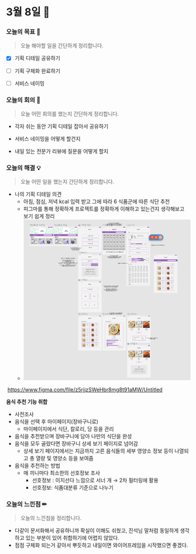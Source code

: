 # 3월 8일 🔮

### 오늘의 목표 🎯

> 오늘 해야할 일을 간단하게 정리합니다.

- [x] 기획 디테일 공유하기
- [ ] 기획 구체화 완료하기
- [ ] 서비스 네이밍



###  오늘의 회의 👥

> 오늘 어떤 회의를 했는지 간단하게 정리합니다.

- 각자 쉬는 동안 기획 디테일 잡아서 공유하기

- 서비스 네이밍을 어떻게 할건지

- 내일 있는 전문가 리뷰에 질문을 어떻게 할지

  

### 오늘의 해결 💡

> 오늘 어떤 일을 했는지 간단하게 정리합니다.

- 나의 기획 디테일 의견
  - 아침, 점심, 저녁 kcal 입력 받고 그에 따라 6 식품군에 따른 식단 추천
  - 피그마를 통해 정확하게 프로젝트를 정확하게 이해하고 있는건지 생각해보고 보기 쉽게 정리
  - ![image-20220310233527639](0309.assets/image-20220310233527639.png)


​				https://www.figma.com/file/z5rjjzSWeHbr8mg8t91aMW/Untitled

**음식 추천 기능 취합**

- 사전조사
- 음식을 선택 후 마이페이지(장바구니로)
  - 마이페이지에서 식단, 칼로리, 당 등을 관리
- 음식을 추천받으며 장바구니에 담아 나만의 식단을 완성
- 음식을 모두 골랐다면 장바구니 상세 보기 페이지로 넘어감
  - 상세 보기 페이지에서는 지금까지 고른 음식들의 세부 영양소 정보 등이 나열되고 총 열량 및 영양소 등을 보여줌
- 음식을 추천하는 방법
  - 매 끼니마다 최소한의 선호정보 조사
    - 선호정보 : 이지선다 느낌으로 서너 개 → 2차 필터링에 활용
    - 선호정보: 식품대분류 기준으로 나누기



### 오늘의 느낀점 ✏

> 오늘의 느낀점을 정리합니다.

- 다같이 문서화해서 공유하니까 확실이 이해도 쉬웠고, 진석님 말처럼 동일하게 생각하고 있는 부분이 있어 취합하기에 어렵지 않았다.
- 점점 구체화 되는거 같아서 뿌듯하고 내일이면 와이어프레임을 시작했으면 좋겠다.
